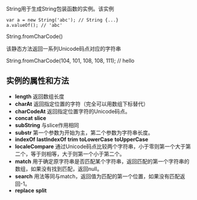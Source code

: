 String用于生成String包装函数的实例。该实例

```
var a = new String('abc'); // String {...}
a.valueOf(); // 'abc'
```

String.fromCharCode()

该静态方法返回一系列Unicode码点对应的字符串

String.fromCharCode(104, 101, 108, 108, 111); // hello

## 实例的属性和方法

* **length** 返回数组长度
* **charAt** 返回指定位置的字符（完全可以用数组下标替代）
* **charCodeAt** 返回指定位置字符的Unicode码点。
* **concat** **slice**
* **subString** 与slice作用相同
* **substr** 第一个参数为开始为主，第二个参数为字符串长度。
* **indexOf** **lastIndexOf** **trim** **toLowerCase** **toUpperCase**
* **localeCompare** 通过Unicode码点比较两个字符串，小于零则第一个大于第二个，等于则相等，大于则第一个小于第二个。
* **match** 用于确定原字符串是否匹配某个字符串，返回匹配的第一个字符串的数组，如果没有找到匹配，返回null。
* **search** 用法等同与match，返回值为匹配的第一个位置，如果没有匹配返回-1。
* **replace** **split**

